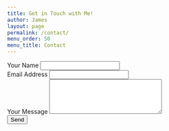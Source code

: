 ```yaml
---
title: Get in Touch with Me!
author: James
layout: page
permalink: /contact/
menu_order: 50
menu_title: Contact
---
```


<p class="form-message"></p>
<form id="contact-form" method="POST" action="//api.jdsteinbach.com/mail/">
  <div class="field-group">
    <label for="name">Your Name</label>
    <input type="text" id="name" class="name" name="name" required>
  </div>
  <div class="field-group">
    <label for="email">Email Address</label>
    <input type="email" class="email" id="email" name="email" required>
  </div>
  <div class="field-group">
    <label for="message">Your Message</label>
    <textarea name="message" id="message" cols="30" rows="5" class="message" required></textarea>
  </div>
  <input id="contact-form-submit" type="submit" value="Send">
</form>
